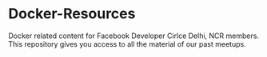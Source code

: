 # Docker-Resources
Docker related content for Facebook Developer Cirlce Delhi, NCR members. This repository gives you access to all the material of our past meetups.
